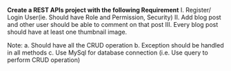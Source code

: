 
**Create a REST APIs project with the following Requirement**
I. 	Register/ Login User(ie. Should have Role and Permission, Security)
II.	Add blog post and other user should be able to comment on that post
III. Every blog post should have at least one thumbnail image.

Note:
a. Should have all the CRUD operation
b. Exception should be handled in all methods
c. Use MySql for database connection (i.e. Use query to perform CRUD operation)
